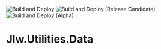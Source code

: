 ![Build and Deploy](https://github.com/JasonLWalker/Jlw.Utilities.Data/workflows/Build%20and%20Deploy/badge.svg?branch=primary)
![Build and Deploy (Release Candidate)](https://github.com/JasonLWalker/Jlw.Utilities.Data/workflows/Build%20and%20Deploy%20(Release%20Candidate)/badge.svg)
![Build and Deploy (Alpha)](https://github.com/JasonLWalker/Jlw.Utilities.Data/workflows/Build%20and%20Deploy%20(Alpha)/badge.svg)

# Jlw.Utilities.Data
